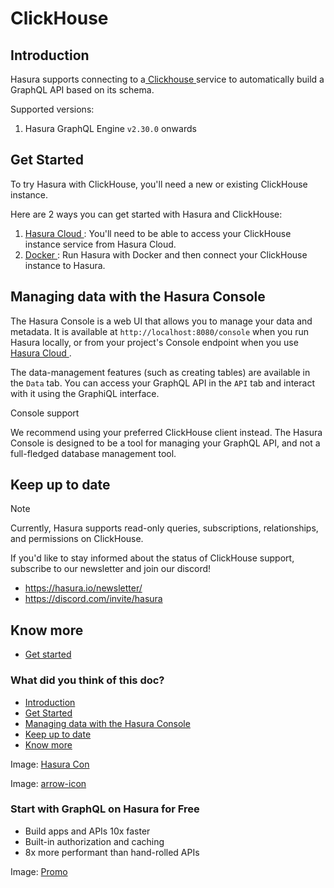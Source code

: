 # ClickHouse

## Introduction​

Hasura supports connecting to a[ Clickhouse ](https://www.clickhouse.com)service to automatically build a GraphQL API
based on its schema.

Supported versions:

1. Hasura GraphQL Engine `v2.30.0` onwards


## Get Started​

To try Hasura with ClickHouse, you'll need a new or existing ClickHouse instance.

Here are 2 ways you can get started with Hasura and ClickHouse:

1. [ Hasura Cloud ](https://hasura.io/docs/latest/databases/clickhouse/getting-started/cloud/): You'll need to be able to access your ClickHouse
instance service from Hasura Cloud.
2. [ Docker ](https://hasura.io/docs/latest/databases/clickhouse/getting-started/docker/): Run Hasura with Docker and then connect your ClickHouse
instance to Hasura.


## Managing data with the Hasura Console​

The Hasura Console is a web UI that allows you to manage your data and metadata. It is available at `http://localhost:8080/console` when you run Hasura locally, or from your project's Console endpoint when you use[ Hasura Cloud ](https://cloud.hasura.io).

The data-management features (such as creating tables) are available in the `Data` tab. You can access your GraphQL API
in the `API` tab and interact with it using the GraphiQL interface.

Console support

We recommend using your preferred ClickHouse client instead. The Hasura Console is designed to be a tool for managing
your GraphQL API, and not a full-fledged database management tool.

## Keep up to date​

Note

Currently, Hasura supports read-only queries, subscriptions, relationships, and permissions on ClickHouse.

If you'd like to stay informed about the status of ClickHouse support, subscribe to our newsletter and join our discord!

- [ https://hasura.io/newsletter/ ](https://hasura.io/newsletter/)
- [ https://discord.com/invite/hasura ](https://discord.com/invite/hasura)


## Know more​

- [ Get started ](https://hasura.io/docs/latest/databases/clickhouse/getting-started/index/)


### What did you think of this doc?

- [ Introduction ](https://hasura.io/docs/latest/databases/clickhouse/index/#introduction)
- [ Get Started ](https://hasura.io/docs/latest/databases/clickhouse/index/#get-started)
- [ Managing data with the Hasura Console ](https://hasura.io/docs/latest/databases/clickhouse/index/#managing-data-with-the-hasura-console)
- [ Keep up to date ](https://hasura.io/docs/latest/databases/clickhouse/index/#keep-up-to-date)
- [ Know more ](https://hasura.io/docs/latest/databases/clickhouse/index/#know-more)


Image: [ Hasura Con ](https://res.cloudinary.com/dh8fp23nd/image/upload/v1686154570/hasura-con-2023/has-con-light-date_r2a2ud.png)

Image: [ arrow-icon ](https://res.cloudinary.com/dh8fp23nd/image/upload/v1683723549/main-web/chevron-right_ldbi7d.png)

### Start with GraphQL on Hasura for Free

- Build apps and APIs 10x faster
- Built-in authorization and caching
- 8x more performant than hand-rolled APIs


Image: [ Promo ](https://hasura.io/docs/assets/images/hasura-free-ff60e409244e0ea12b5a3045d1a9096b.png)